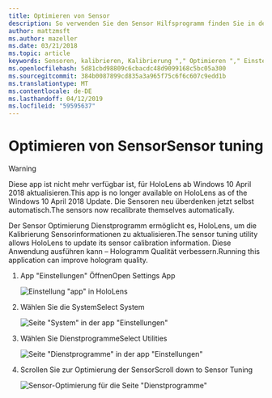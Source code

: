 ```yaml
---
title: Optimieren von Sensor
description: So verwenden Sie den Sensor Hilfsprogramm finden Sie in den Einstellungen für HoloLens optimieren.
author: mattzmsft
ms.author: mazeller
ms.date: 03/21/2018
ms.topic: article
keywords: Sensoren, kalibrieren, Kalibrierung "," Optimieren "," Einstellungen "," Exemplarische Vorgehensweise
ms.openlocfilehash: 5d81cbd98809c6cbacdc48d9099168c5bc05a300
ms.sourcegitcommit: 384b0087899cd835a3a965f75c6f6c607c9edd1b
ms.translationtype: MT
ms.contentlocale: de-DE
ms.lasthandoff: 04/12/2019
ms.locfileid: "59595637"
---
```

# <a name="sensor-tuning"></a><span data-ttu-id="f5cfc-104">Optimieren von Sensor</span><span class="sxs-lookup"><span data-stu-id="f5cfc-104">Sensor tuning</span></span>

>[!WARNING]
><span data-ttu-id="f5cfc-105">Diese app ist nicht mehr verfügbar ist, für HoloLens ab Windows 10 April 2018 aktualisieren.</span><span class="sxs-lookup"><span data-stu-id="f5cfc-105">This app is no longer available on HoloLens as of the Windows 10 April 2018 Update.</span></span> <span data-ttu-id="f5cfc-106">Die Sensoren neu überdenken jetzt selbst automatisch.</span><span class="sxs-lookup"><span data-stu-id="f5cfc-106">The sensors now recalibrate themselves automatically.</span></span> 

<span data-ttu-id="f5cfc-107">Der Sensor Optimierung Dienstprogramm ermöglicht es, HoloLens, um die Kalibrierung Sensorinformationen zu aktualisieren.</span><span class="sxs-lookup"><span data-stu-id="f5cfc-107">The sensor tuning utility allows HoloLens to update its sensor calibration information.</span></span> <span data-ttu-id="f5cfc-108">Diese Anwendung ausführen kann – Hologramm Qualität verbessern.</span><span class="sxs-lookup"><span data-stu-id="f5cfc-108">Running this application can improve hologram quality.</span></span>

1. <span data-ttu-id="f5cfc-109">App "Einstellungen" Öffnen</span><span class="sxs-lookup"><span data-stu-id="f5cfc-109">Open Settings App</span></span>

   ![Einstellung "app" in HoloLens](images/settingssensortuning-500px.png)
  
2. <span data-ttu-id="f5cfc-111">Wählen Sie die System</span><span class="sxs-lookup"><span data-stu-id="f5cfc-111">Select System</span></span>

   ![Seite "System" in der app "Einstellungen"](images/systemsensortuning-500px.png)
  
3. <span data-ttu-id="f5cfc-113">Wählen Sie Dienstprogramme</span><span class="sxs-lookup"><span data-stu-id="f5cfc-113">Select Utilities</span></span>

   ![Seite "Dienstprogramme" in der app "Einstellungen"](images/utilitiessensortuning-500px.png)
  
4. <span data-ttu-id="f5cfc-115">Scrollen Sie zur Optimierung der Sensor</span><span class="sxs-lookup"><span data-stu-id="f5cfc-115">Scroll down to Sensor Tuning</span></span>

   ![Sensor-Optimierung für die Seite "Dienstprogramme"](images/sensortuningsettingsapp-500px.png)
